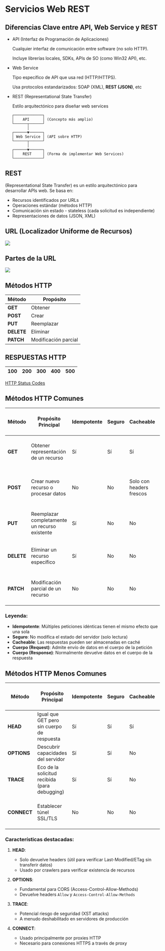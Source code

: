 # Servicios Web REST

## Diferencias Clave entre API, Web Service y REST

* API (Interfaz de Programación de Aplicaciones)

    Cualquier interfaz de comunicación entre software (no solo HTTP).

    Incluye librerías locales, SDKs, APIs de SO (como Win32 API), etc.

* Web Service
    
    Tipo específico de API que usa red (HTTP/HTTPS).
    
    Usa protocolos estandarizados: SOAP (XML), **REST (JSON)**, etc

* REST (Representational State Transfer)

    Estilo arquitectónico para diseñar web services

```
   ┌─────────────┐
   │    API      │ (Concepto más amplio)
   └──────┬──────┘
          │
   ┌──────▼──────┐
   │ Web Service │ (API sobre HTTP)
   └──────┬──────┘
          │
   ┌──────▼──────┐
   │    REST     │ (Forma de implementar Web Services)
   └─────────────┘
```

## **REST** 
(Representational State Transfer) es un estilo arquitectónico para desarrollar APIs web. Se basa en:
- Recursos identificados por URLs
- Operaciones estándar (métodos HTTP)
- Comunicación sin estado - stateless (cada solicitud es independiente)
- Representaciones de datos (JSON, XML)

## URL (Localizador Uniforme de Recursos)
![](https://kinsta.com/wp-content/uploads/2021/01/kinsta-url.png)

## Partes de la URL
![](https://drstearns.github.io/tutorials/http/img/req-get.png)

## Métodos HTTP 
|Método|Propósito|
|-|-|
|**GET**|Obtener|
|**POST**|Crear|
|**PUT**|Reemplazar|
|**DELETE**|Eliminar|
|**PATCH**|Modificación parcial|

## RESPUESTAS HTTP 
|**100**|**200**|**300**|**400**|**500**|
|-|-|-|-|-|

[HTTP Status Codes](https://www.webfx.com/web-development/glossary/http-status-codes/)

## Métodos HTTP Comunes
| Método | Propósito Principal | Idempotente | Seguro | Cacheable | Cuerpo (Request) | Cuerpo (Response) | Códigos de Respuesta Comunes |
|--------|---------------------|-------------|--------|-----------|------------------|-------------------|------------------------------|
| **GET**    | Obtener representación de un recurso | Sí | Sí | Sí | No | Sí | 200 (OK), 404 (Not Found), 304 (Not Modified) |
| **POST**   | Crear nuevo recurso o procesar datos | No | No | Solo con headers frescos | Sí | Opcional | 201 (Created), 400 (Bad Request), 409 (Conflict) |
| **PUT**    | Reemplazar completamente un recurso existente | Sí | No | No | Sí | Opcional | 200 (OK), 204 (No Content), 404 (Not Found) |
| **DELETE** | Eliminar un recurso específico | Sí | No | No | No | Opcional | 204 (No Content), 200 (OK), 404 (Not Found) |
| **PATCH**  | Modificación parcial de un recurso | No | No | No | Sí | Sí | 200 (OK), 204 (No Content), 400 (Bad Request) |

### Leyenda:
- **Idempotente**: Múltiples peticiones idénticas tienen el mismo efecto que una sola
- **Seguro**: No modifica el estado del servidor (solo lectura)
- **Cacheable**: Las respuestas pueden ser almacenadas en caché
- **Cuerpo (Request)**: Admite envío de datos en el cuerpo de la petición
- **Cuerpo (Response)**: Normalmente devuelve datos en el cuerpo de la respuesta

## Métodos HTTP Menos Comunes
| Método     | Propósito Principal | Idempotente | Seguro | Cacheable | Uso Común | Códigos de Respuesta Comunes |
|------------|---------------------|-------------|--------|-----------|-----------|------------------------------|
| **HEAD**   | Igual que GET pero sin cuerpo de respuesta | Sí | Sí | Sí | Obtener metadatos, verificar existencia de recursos | 200 (OK), 404 (Not Found) |
| **OPTIONS** | Descubrir capacidades del servidor | Sí | Sí | No | CORS, descubrir métodos permitidos | 200 (OK), 204 (No Content) |
| **TRACE**  | Eco de la solicitud recibida (para debugging) | Sí | Sí | No | Diagnóstico de proxies/intermediarios | 200 (OK) |
| **CONNECT** | Establecer túnel SSL/TLS | No | No | No | Conexiones a través de proxy | 200 (OK), 407 (Proxy Auth Required) |

### Características destacadas:
1. **HEAD**:  
   - Solo devuelve headers (útil para verificar Last-Modified/ETag sin transferir datos)
   - Usado por crawlers para verificar existencia de recursos

2. **OPTIONS**:  
   - Fundamental para CORS (Access-Control-Allow-Methods)
   - Devuelve headers `Allow` y `Access-Control-Allow-Methods`

3. **TRACE**:  
   - Potencial riesgo de seguridad (XST attacks)
   - A menudo deshabilitado en servidores de producción

4. **CONNECT**:  
   - Usado principalmente por proxies HTTP
   - Necesario para conexiones HTTPS a través de proxy